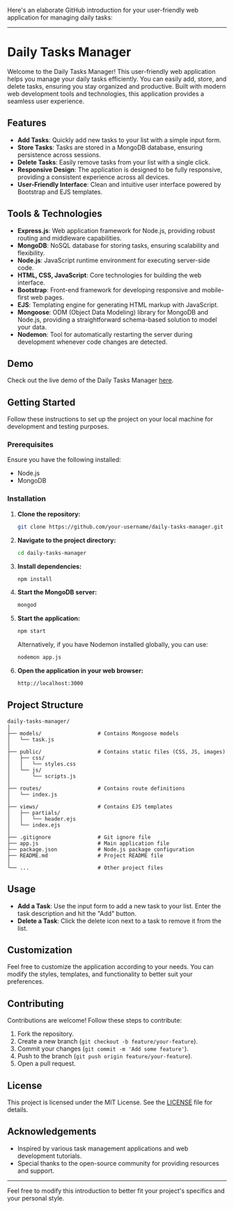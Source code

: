 Here's an elaborate GitHub introduction for your user-friendly web application for managing daily tasks:

---

# Daily Tasks Manager

Welcome to the Daily Tasks Manager! This user-friendly web application helps you manage your daily tasks efficiently. You can easily add, store, and delete tasks, ensuring you stay organized and productive. Built with modern web development tools and technologies, this application provides a seamless user experience.

## Features

- **Add Tasks**: Quickly add new tasks to your list with a simple input form.
- **Store Tasks**: Tasks are stored in a MongoDB database, ensuring persistence across sessions.
- **Delete Tasks**: Easily remove tasks from your list with a single click.
- **Responsive Design**: The application is designed to be fully responsive, providing a consistent experience across all devices.
- **User-Friendly Interface**: Clean and intuitive user interface powered by Bootstrap and EJS templates.

## Tools & Technologies

- **Express.js**: Web application framework for Node.js, providing robust routing and middleware capabilities.
- **MongoDB**: NoSQL database for storing tasks, ensuring scalability and flexibility.
- **Node.js**: JavaScript runtime environment for executing server-side code.
- **HTML, CSS, JavaScript**: Core technologies for building the web interface.
- **Bootstrap**: Front-end framework for developing responsive and mobile-first web pages.
- **EJS**: Templating engine for generating HTML markup with JavaScript.
- **Mongoose**: ODM (Object Data Modeling) library for MongoDB and Node.js, providing a straightforward schema-based solution to model your data.
- **Nodemon**: Tool for automatically restarting the server during development whenever code changes are detected.

## Demo

Check out the live demo of the Daily Tasks Manager [here](#).

## Getting Started

Follow these instructions to set up the project on your local machine for development and testing purposes.

### Prerequisites

Ensure you have the following installed:

- Node.js
- MongoDB

### Installation

1. **Clone the repository:**

   ```bash
   git clone https://github.com/your-username/daily-tasks-manager.git
   ```

2. **Navigate to the project directory:**

   ```bash
   cd daily-tasks-manager
   ```

3. **Install dependencies:**

   ```bash
   npm install
   ```

4. **Start the MongoDB server:**

   ```bash
   mongod
   ```

5. **Start the application:**

   ```bash
   npm start
   ```

   Alternatively, if you have Nodemon installed globally, you can use:

   ```bash
   nodemon app.js
   ```

6. **Open the application in your web browser:**

   ```bash
   http://localhost:3000
   ```

## Project Structure

```
daily-tasks-manager/
│
├── models/                  # Contains Mongoose models
│   └── task.js
│
├── public/                  # Contains static files (CSS, JS, images)
│   ├── css/
│   │   └── styles.css
│   └── js/
│       └── scripts.js
│
├── routes/                  # Contains route definitions
│   └── index.js
│
├── views/                   # Contains EJS templates
│   ├── partials/
│   │   └── header.ejs
│   └── index.ejs
│
├── .gitignore               # Git ignore file
├── app.js                   # Main application file
├── package.json             # Node.js package configuration
├── README.md                # Project README file
│
└── ...                      # Other project files
```

## Usage

- **Add a Task**: Use the input form to add a new task to your list. Enter the task description and hit the "Add" button.
- **Delete a Task**: Click the delete icon next to a task to remove it from the list.

## Customization

Feel free to customize the application according to your needs. You can modify the styles, templates, and functionality to better suit your preferences.

## Contributing

Contributions are welcome! Follow these steps to contribute:

1. Fork the repository.
2. Create a new branch (`git checkout -b feature/your-feature`).
3. Commit your changes (`git commit -m 'Add some feature'`).
4. Push to the branch (`git push origin feature/your-feature`).
5. Open a pull request.

## License

This project is licensed under the MIT License. See the [LICENSE](LICENSE) file for details.

## Acknowledgements

- Inspired by various task management applications and web development tutorials.
- Special thanks to the open-source community for providing resources and support.

---

Feel free to modify this introduction to better fit your project's specifics and your personal style.

